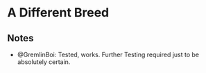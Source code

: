 # A Different Breed

## Notes

- @GremlinBoi: Tested, works. Further Testing required just to be absolutely certain.
